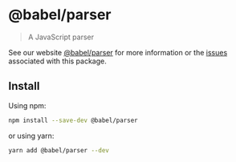 # @babel/parser

> A JavaScript parser

See our website [@babel/parser](https://babeljs.io/docs/en/next/babel-parser.html) for more information or the [issues](https://github.com/babel/babel/issues?utf8=%E2%9C%93&q=is%3Aissue+label%3A%22pkg%3A+parser+%28babylon%29%22+is%3Aopen) associated with this package.

## Install

Using npm:

```sh
npm install --save-dev @babel/parser
```

or using yarn:

```sh
yarn add @babel/parser --dev
```
